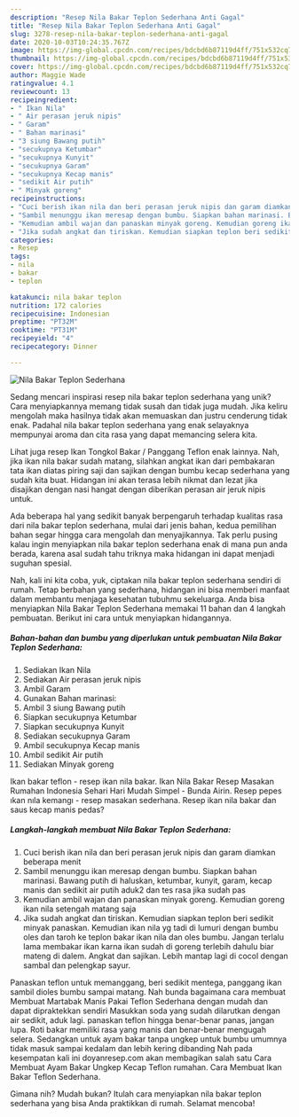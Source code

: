 ```yaml
---
description: "Resep Nila Bakar Teplon Sederhana Anti Gagal"
title: "Resep Nila Bakar Teplon Sederhana Anti Gagal"
slug: 3278-resep-nila-bakar-teplon-sederhana-anti-gagal
date: 2020-10-03T10:24:35.767Z
image: https://img-global.cpcdn.com/recipes/bdcbd6b87119d4ff/751x532cq70/nila-bakar-teplon-sederhana-foto-resep-utama.jpg
thumbnail: https://img-global.cpcdn.com/recipes/bdcbd6b87119d4ff/751x532cq70/nila-bakar-teplon-sederhana-foto-resep-utama.jpg
cover: https://img-global.cpcdn.com/recipes/bdcbd6b87119d4ff/751x532cq70/nila-bakar-teplon-sederhana-foto-resep-utama.jpg
author: Maggie Wade
ratingvalue: 4.1
reviewcount: 13
recipeingredient:
- " Ikan Nila"
- " Air perasan jeruk nipis"
- " Garam"
- " Bahan marinasi"
- "3 siung Bawang putih"
- "secukupnya Ketumbar"
- "secukupnya Kunyit"
- "secukupnya Garam"
- "secukupnya Kecap manis"
- "sedikit Air putih"
- " Minyak goreng"
recipeinstructions:
- "Cuci berish ikan nila dan beri perasan jeruk nipis dan garam diamkan beberapa menit"
- "Sambil menunggu ikan meresap dengan bumbu. Siapkan bahan marinasi. Bawang putih di haluskan, ketumbar, kunyit, garam, kecap manis dan sedikit air putih aduk2 dan tes rasa jika sudah pas"
- "Kemudian ambil wajan dan panaskan minyak goreng. Kemudian goreng ikan nila setengah matang saja"
- "Jika sudah angkat dan tiriskan. Kemudian siapkan teplon beri sedikit minyak panaskan. Kemudian ikan nila yg tadi di lumuri dengan bumbu oles dan taroh ke teplon bakar ikan nila dan oles bumbu. Jangan terlalu lama membakar ikan karna ikan sudah di goreng terlebih dahulu biar mateng di dalem. Angkat dan sajikan. Lebih mantap lagi di cocol dengan sambal dan pelengkap sayur."
categories:
- Resep
tags:
- nila
- bakar
- teplon

katakunci: nila bakar teplon 
nutrition: 172 calories
recipecuisine: Indonesian
preptime: "PT32M"
cooktime: "PT31M"
recipeyield: "4"
recipecategory: Dinner

---
```



![Nila Bakar Teplon Sederhana](https://img-global.cpcdn.com/recipes/bdcbd6b87119d4ff/751x532cq70/nila-bakar-teplon-sederhana-foto-resep-utama.jpg)

Sedang mencari inspirasi resep nila bakar teplon sederhana yang unik? Cara menyiapkannya memang tidak susah dan tidak juga mudah. Jika keliru mengolah maka hasilnya tidak akan memuaskan dan justru cenderung tidak enak. Padahal nila bakar teplon sederhana yang enak selayaknya mempunyai aroma dan cita rasa yang dapat memancing selera kita.

Lihat juga resep Ikan Tongkol Bakar / Panggang Teflon enak lainnya. Nah, jika ikan nila bakar sudah matang, silahkan angkat ikan dari pembakaran tata ikan diatas piring saji dan sajikan dengan bumbu kecap sederhana yang sudah kita buat. Hidangan ini akan terasa lebih nikmat dan lezat jika disajikan dengan nasi hangat dengan diberikan perasan air jeruk nipis untuk.

Ada beberapa hal yang sedikit banyak berpengaruh terhadap kualitas rasa dari nila bakar teplon sederhana, mulai dari jenis bahan, kedua pemilihan bahan segar hingga cara mengolah dan menyajikannya. Tak perlu pusing kalau ingin menyiapkan nila bakar teplon sederhana enak di mana pun anda berada, karena asal sudah tahu triknya maka hidangan ini dapat menjadi suguhan spesial.


Nah, kali ini kita coba, yuk, ciptakan nila bakar teplon sederhana sendiri di rumah. Tetap berbahan yang sederhana, hidangan ini bisa memberi manfaat dalam membantu menjaga kesehatan tubuhmu sekeluarga. Anda bisa menyiapkan Nila Bakar Teplon Sederhana memakai 11 bahan dan 4 langkah pembuatan. Berikut ini cara untuk menyiapkan hidangannya.

<!--inarticleads1-->

##### Bahan-bahan dan bumbu yang diperlukan untuk pembuatan Nila Bakar Teplon Sederhana:

1. Sediakan  Ikan Nila
1. Sediakan  Air perasan jeruk nipis
1. Ambil  Garam
1. Gunakan  Bahan marinasi:
1. Ambil 3 siung Bawang putih
1. Siapkan secukupnya Ketumbar
1. Siapkan secukupnya Kunyit
1. Sediakan secukupnya Garam
1. Ambil secukupnya Kecap manis
1. Ambil sedikit Air putih
1. Sediakan  Minyak goreng


Ikan bakar teflon - resep ikan nila bakar. Ikan Nila Bakar Resep Masakan Rumahan Indonesia Sehari Hari Mudah Simpel - Bunda Airin. Resep pepes ıkan nıla kemangı - resep masakan sederhana. Resep ikan nila bakar dan saus kecap manis pedas? 

<!--inarticleads2-->

##### Langkah-langkah membuat Nila Bakar Teplon Sederhana:

1. Cuci berish ikan nila dan beri perasan jeruk nipis dan garam diamkan beberapa menit
1. Sambil menunggu ikan meresap dengan bumbu. Siapkan bahan marinasi. Bawang putih di haluskan, ketumbar, kunyit, garam, kecap manis dan sedikit air putih aduk2 dan tes rasa jika sudah pas
1. Kemudian ambil wajan dan panaskan minyak goreng. Kemudian goreng ikan nila setengah matang saja
1. Jika sudah angkat dan tiriskan. Kemudian siapkan teplon beri sedikit minyak panaskan. Kemudian ikan nila yg tadi di lumuri dengan bumbu oles dan taroh ke teplon bakar ikan nila dan oles bumbu. Jangan terlalu lama membakar ikan karna ikan sudah di goreng terlebih dahulu biar mateng di dalem. Angkat dan sajikan. Lebih mantap lagi di cocol dengan sambal dan pelengkap sayur.


Panaskan teflon untuk memanggang, beri sedikit mentega, panggang ikan sambil dioles bumbu sampai matang. Nah bunda bagaimana cara membuat Membuat Martabak Manis Pakai Teflon Sederhana dengan mudah dan dapat dipraktekkan sendiri Masukkan soda yang sudah dilarutkan dengan air sedikit, aduk lagi. panaskan teflon hingga benar-benar panas, jangan lupa. Roti bakar memiliki rasa yang manis dan benar-benar mengugah selera. Sedangkan untuk ayam bakar tanpa ungkep untuk bumbu umumnya tidak masuk sampai kedalam dan lebih kering dibanding Nah pada kesempatan kali ini doyanresep.com akan membagikan salah satu Cara Membuat Ayam Bakar Ungkep Kecap Teflon rumahan. Cara Membuat Ikan Bakar Teflon Sederhana. 

Gimana nih? Mudah bukan? Itulah cara menyiapkan nila bakar teplon sederhana yang bisa Anda praktikkan di rumah. Selamat mencoba!

